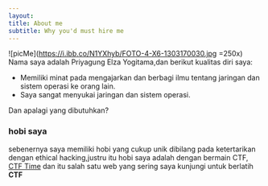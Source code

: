 ```yaml
---
layout: 
title: About me
subtitle: Why you'd must hire me
---
```

![picMe](https://i.ibb.co/N1YXhyb/FOTO-4-X6-1303170030.jpg =250x)
Nama saya adalah Priyagung Elza Yogitama,dan berikut kualitas diri saya:

- Memiliki minat pada mengajarkan dan berbagi ilmu tentang jaringan dan sistem operasi ke orang lain.
- Saya sangat menyukai jaringan dan sistem operasi.

Dan apalagi yang dibutuhkan?

### hobi saya

sebenernya saya memiliki hobi yang cukup unik dibilang pada ketertarikan dengan ethical hacking,justru itu hobi saya adalah dengan bermain CTF, [CTF Time](https://ctftime.org) dan itu salah satu web yang sering saya kunjungi untuk berlatih **CTF**
